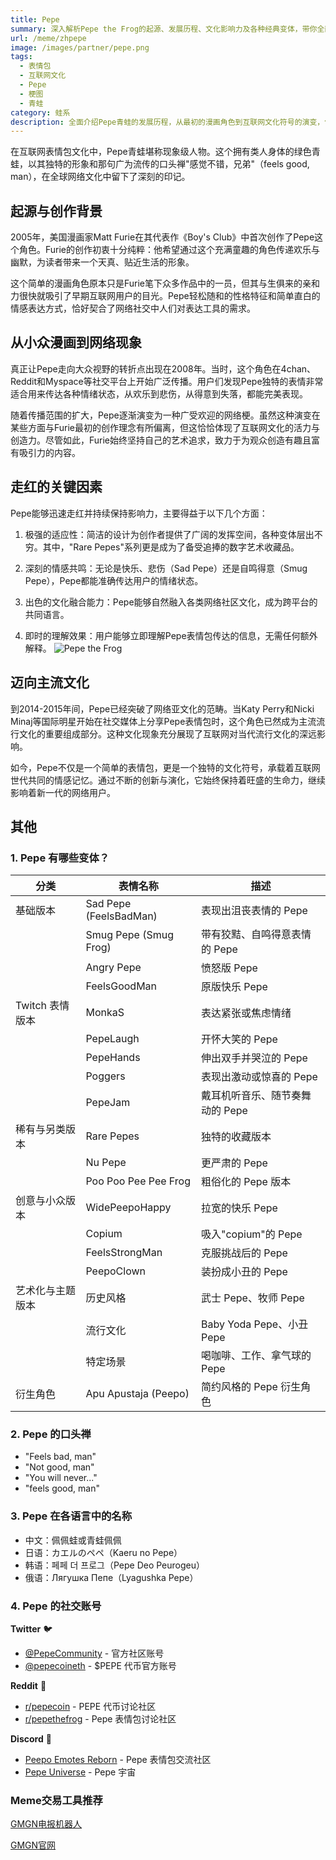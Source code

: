 ```yaml
---
title: Pepe
summary: 深入解析Pepe the Frog的起源、发展历程、文化影响力及各种经典变体，带你全面了解这个互联网文化符号的前世今生
url: /meme/zhpepe
image: /images/partner/pepe.png
tags:
  - 表情包
  - 互联网文化
  - Pepe
  - 梗图
  - 青蛙
category: 蛙系
description: 全面介绍Pepe青蛙的发展历程，从最初的漫画角色到互联网文化符号的演变，包含各类经典变体及其文化内涵解析。
---
```



在互联网表情包文化中，Pepe青蛙堪称现象级人物。这个拥有类人身体的绿色青蛙，以其独特的形象和那句广为流传的口头禅"感觉不错，兄弟"（feels good, man），在全球网络文化中留下了深刻的印记。

## 起源与创作背景

2005年，美国漫画家Matt Furie在其代表作《Boy's Club》中首次创作了Pepe这个角色。Furie的创作初衷十分纯粹：他希望通过这个充满童趣的角色传递欢乐与幽默，为读者带来一个天真、贴近生活的形象。

这个简单的漫画角色原本只是Furie笔下众多作品中的一员，但其与生俱来的亲和力很快就吸引了早期互联网用户的目光。Pepe轻松随和的性格特征和简单直白的情感表达方式，恰好契合了网络社交中人们对表达工具的需求。

## 从小众漫画到网络现象

真正让Pepe走向大众视野的转折点出现在2008年。当时，这个角色在4chan、Reddit和Myspace等社交平台上开始广泛传播。用户们发现Pepe独特的表情非常适合用来传达各种情绪状态，从欢乐到悲伤，从得意到失落，都能完美表现。

随着传播范围的扩大，Pepe逐渐演变为一种广受欢迎的网络梗。虽然这种演变在某些方面与Furie最初的创作理念有所偏离，但这恰恰体现了互联网文化的活力与创造力。尽管如此，Furie始终坚持自己的艺术追求，致力于为观众创造有趣且富有吸引力的内容。

## 走红的关键因素

Pepe能够迅速走红并持续保持影响力，主要得益于以下几个方面：

1. 极强的适应性：简洁的设计为创作者提供了广阔的发挥空间，各种变体层出不穷。其中，"Rare Pepes"系列更是成为了备受追捧的数字艺术收藏品。

2. 深刻的情感共鸣：无论是快乐、悲伤（Sad Pepe）还是自鸣得意（Smug Pepe），Pepe都能准确传达用户的情绪状态。

3. 出色的文化融合能力：Pepe能够自然融入各类网络社区文化，成为跨平台的共同语言。

4. 即时的理解效果：用户能够立即理解Pepe表情包传达的信息，无需任何额外解释。
![Pepe the Frog](/meme/pepe.png)

## 迈向主流文化

到2014-2015年间，Pepe已经突破了网络亚文化的范畴。当Katy Perry和Nicki Minaj等国际明星开始在社交媒体上分享Pepe表情包时，这个角色已然成为主流流行文化的重要组成部分。这种文化现象充分展现了互联网对当代流行文化的深远影响。

如今，Pepe不仅是一个简单的表情包，更是一个独特的文化符号，承载着互联网世代共同的情感记忆。通过不断的创新与演化，它始终保持着旺盛的生命力，继续影响着新一代的网络用户。



## 其他
### 1. Pepe 有哪些变体？

| 分类 | 表情名称 | 描述 |
|------|----------|------|
| 基础版本 | Sad Pepe (FeelsBadMan) | 表现出沮丧表情的 Pepe |
| | Smug Pepe (Smug Frog) | 带有狡黠、自鸣得意表情的 Pepe |
| | Angry Pepe | 愤怒版 Pepe |
| | FeelsGoodMan | 原版快乐 Pepe |
| Twitch 表情版本 | MonkaS | 表达紧张或焦虑情绪 |
| | PepeLaugh | 开怀大笑的 Pepe |
| | PepeHands | 伸出双手并哭泣的 Pepe |
| | Poggers | 表现出激动或惊喜的 Pepe |
| | PepeJam | 戴耳机听音乐、随节奏舞动的 Pepe |
| 稀有与另类版本 | Rare Pepes | 独特的收藏版本 |
| | Nu Pepe | 更严肃的 Pepe |
| | Poo Poo Pee Pee Frog | 粗俗化的 Pepe 版本 |
| 创意与小众版本 | WidePeepoHappy | 拉宽的快乐 Pepe |
| | Copium | 吸入"copium"的 Pepe |
| | FeelsStrongMan | 克服挑战后的 Pepe |
| | PeepoClown | 装扮成小丑的 Pepe |
| 艺术化与主题版本 | 历史风格 | 武士 Pepe、牧师 Pepe |
| | 流行文化 | Baby Yoda Pepe、小丑 Pepe |
| | 特定场景 | 喝咖啡、工作、拿气球的 Pepe |
| 衍生角色 | Apu Apustaja (Peepo) | 简约风格的 Pepe 衍生角色 |

### 2. Pepe 的口头禅

- "Feels bad, man"
- "Not good, man" 
- "You will never..."
- "feels good, man"

### 3. Pepe 在各语言中的名称

- 中文：佩佩蛙或青蛙佩佩
- 日语：カエルのペペ（Kaeru no Pepe）
- 韩语：페페 더 프로그（Pepe Deo Peurogeu）
- 俄语：Лягушка Пепе（Lyagushka Pepe）

### 4. Pepe 的社交账号
**Twitter** 🐦

- [@PepeCommunity](https://x.com/PepeCommunity_) - 官方社区账号
- [@pepecoineth](https://x.com/pepecoineth?t=) - $PEPE 代币官方账号

**Reddit** 🤖

- [r/pepecoin](https://www.reddit.com/r/pepecoin/) - PEPE 代币讨论社区
- [r/pepethefrog](https://www.reddit.com/r/pepethefrog/) - Pepe 表情包讨论社区

**Discord** 💬

- [Peepo Emotes Reborn](https://discord.com/invite/pepe?t) - Pepe 表情包交流社区
- [Pepe Universe](https://discord.com/invite/grzF4uN) - Pepe 宇宙



### Meme交易工具推荐

[GMGN电报机器人](https://t.me/gmgnaibot?start=i_dc253xs3)

[GMGN官网](https://gmgn.ai/?ref=dc253xs3)
